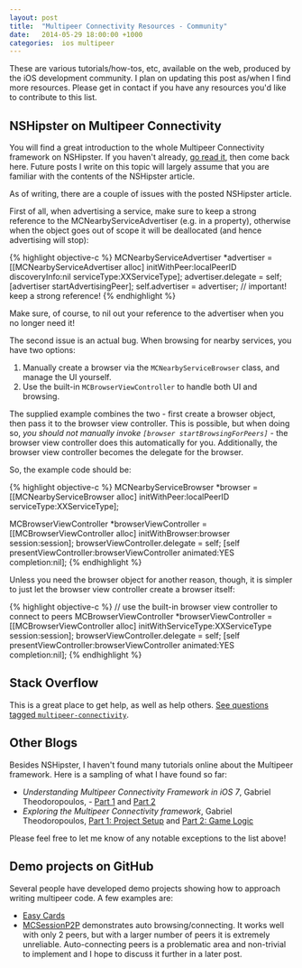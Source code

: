 ```yaml
---
layout: post
title:  "Multipeer Connectivity Resources - Community"
date:   2014-05-29 18:00:00 +1000
categories:  ios multipeer
---
```

These are various tutorials/how-tos, etc, available on the web, produced by the iOS development community. I plan on updating this post as/when I find more resources. Please get in contact if you have any resources you'd like to contribute to this list.


## NSHipster on Multipeer Connectivity ##

You will find a great introduction to the whole Multipeer Connectivity framework on NSHipster. If you haven't already, [go read it](http://nshipster.com/multipeer-connectivity), then come back here. Future posts I write on this topic will largely assume that you are familiar with the contents of the NSHipster article.

As of writing, there are a couple of issues with the posted NSHipster article.

First of all, when advertising a service, make sure to keep a strong reference to the MCNearbyServiceAdvertiser (e.g. in a property), otherwise when the object goes out of scope it will be deallocated (and hence advertising will stop):

{% highlight objective-c %}
MCNearbyServiceAdvertiser *advertiser =
    [[MCNearbyServiceAdvertiser alloc] initWithPeer:localPeerID
                                      discoveryInfo:nil
                                        serviceType:XXServiceType];
advertiser.delegate = self;
[advertiser startAdvertisingPeer];
self.advertiser = advertiser; // important! keep a strong reference!
{% endhighlight %}

Make sure, of course, to nil out your reference to the advertiser when you no longer need it!

The second issue is an actual bug. When browsing for nearby services, you have two options:

1. Manually create a browser via the `MCNearbyServiceBrowser` class, and manage the UI yourself.
2. Use the built-in `MCBrowserViewController` to handle both UI and browsing.

The supplied example combines the two - first create a browser object, then pass it to the browser view controller. This is possible, but when doing so, _you should not manually invoke `[browser startBrowsingForPeers]`_ - the browser view controller does this automatically for you. Additionally, the browser view controller becomes the delegate for the browser.

So, the example code should be:

{% highlight objective-c %}
MCNearbyServiceBrowser *browser =
    [[MCNearbyServiceBrowser alloc] initWithPeer:localPeerID
                                     serviceType:XXServiceType];

MCBrowserViewController *browserViewController =
    [[MCBrowserViewController alloc] initWithBrowser:browser
                                             session:session];
browserViewController.delegate = self;
[self presentViewController:browserViewController animated:YES completion:nil];
{% endhighlight %}

Unless you need the browser object for another reason, though, it is simpler to just let the browser view controller create a browser itself:

{% highlight objective-c %}
// use the built-in browser view controller to connect to peers
MCBrowserViewController *browserViewController =
    [[MCBrowserViewController alloc] initWithServiceType:XXServiceType
                                                 session:session];
browserViewController.delegate = self;
[self presentViewController:browserViewController animated:YES completion:nil];
{% endhighlight %}

## Stack Overflow ##

This is a great place to get help, as well as help others. [See questions tagged `multipeer-connectivity`](http://stackoverflow.com/questions/tagged/multipeer-connectivity).



## Other Blogs ##

Besides NSHipster, I haven't found many tutorials online about the Multipeer framework. Here is a sampling of what I have found so far:

* _Understanding Multipeer Connectivity Framework in iOS 7_, Gabriel Theodoropoulos, - [Part 1](http://www.appcoda.com/intro-multipeer-connectivity-framework-ios-programming/) and [Part 2](http://www.appcoda.com/intro-ios-multipeer-connectivity-programming/)
* _Exploring the Multipeer Connectivity framework_, Gabriel Theodoropoulos, [Part 1: Project Setup](http://code.tutsplus.com/tutorials/exploring-the-multipeer-connectivity-framework-project-setup--mobile-23071) and [Part 2: Game Logic](http://code.tutsplus.com/tutorials/exploring-the-multipeer-connectivity-framework-game-logic--mobile-22660)

Please feel free to let me know of any notable exceptions to the list above!


## Demo projects on GitHub ##

Several people have developed demo projects showing how to approach writing multipeer code. A few examples are:

* [Easy Cards](https://github.com/azamsharp/EasyCards)
* [MCSessionP2P](https://github.com/shrtlist/MCSessionP2P) demonstrates auto browsing/connecting. It works well with only 2 peers, but with a larger number of peers it is extremely unreliable. Auto-connecting peers is a problematic area and non-trivial to implement and I hope to discuss it further in a later post.
